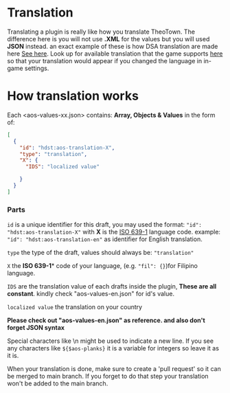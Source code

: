 # Translation
Translating a plugin is really like how you translate TheoTown. The difference here is you will not use **.XML** for the values but you will used **JSON** instead. an exact example of these is how DSA translation are made here <a href="https://github.com/TheoTown-Team/translations/tree/master/dsa">See here</a>. Look up for available translation that the game supports <a href="https://github.com/TheoTown-Team/translations">here</a> so that your translation would appear if you changed the language in in-game settings.
 
# How translation works
Each <aos-values-xx.json> contains: **Array, Objects & Values** in the form of:
```json
[
  {
    "id": "hdst:aos-translation-X",
    "type": "translation",
    "X": {
      "IDS": "localized value"

    }
  }
]
```
### Parts
```id``` is a unique identifier for this draft, you may used the format: ```"id": "hdst:aos-translation-X"``` with **X** is the <a href="http://www.loc.gov/standards/iso639-2/php/code_list.php">ISO 639-1<a> language code. example: ```"id": "hdst:aos-translation-en"``` as identifier for English translation.
 
 ```type``` the type of the draft, values should always be: ```"translation"```
 
 ```X``` the **ISO 639-1*** code of your language, (e.g. ```"fil": {}```)for Filipino language.
 
 ```IDS``` are the translation value of each drafts inside the plugin, **These are all constant**. kindly check "aos-values-en.json" for id's value.


```localized value``` the translation on your country
 
**Please check out "aos-values-en.json" as reference. and also don't forget JSON syntax**
 
Special characters like \n might be used to indicate a new line.
If you see any characters like ```${$aos-planks}``` it is a variable for integers so leave it as it is.

 
 When your translation is done, make sure to create a 'pull request' so it can be merged to main branch. If you forget to do that step your translation won't be added to the main branch.
